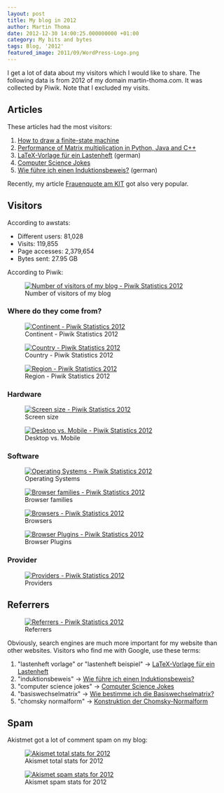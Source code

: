 ```yaml
---
layout: post
title: My blog in 2012
author: Martin Thoma
date: 2012-12-30 14:00:25.000000000 +01:00
category: My bits and bytes
tags: Blog, '2012'
featured_image: 2011/09/WordPress-Logo.png
---
```

I get a lot of data about my visitors which I would like to share. The following data is from 2012 of my domain martin-thoma.com. It was collected by Piwik. Note that I excluded my visits.

<h2>Articles</h2>
These articles had the most visitors:
<ol>
  <li><a href="../how-to-draw-a-finite-state-machine/">How to draw a finite-state machine</a></li>
  <li><a href="../matrix-multiplication-python-java-cpp/">Performance of Matrix multiplication in Python, Java and C++</a></li>
  <li><a href="../latex-vorlage-fur-ein-lastenheft/">LaTeX-Vorlage f&uuml;r ein Lastenheft</a> (german)</li>
  <li><a href="../computer-science-jokes/">Computer Science Jokes</a></li>
  <li><a href="../wie-fuhre-ich-einen-induktionsbeweis/">Wie f&uuml;hre ich einen Induktionsbeweis?</a> (german)</li>
</ol>

Recently, my article <a href="../frauenquote-am-kit/">Frauenquote am KIT</a> got also very popular.

<h2>Visitors</h2>
According to awstats:
<ul>
  <li>Different users: 81,028</li>
  <li>Visits: 119,855</li>
  <li>Page accesses: 2,379,654</li>
  <li>Bytes sent: 27.95 GB</li>
</ul>

According to Piwik:
<figure class="aligncenter">
            <a href="../images/2012/12/2012-visitor-increase.png"><img src="../images/2012/12/2012-visitor-increase.png" alt="Number of visitors of my blog -  Piwik Statistics 2012" style="max-width:414px;max-height:170px" class="size-full wp-image-52691"/></a>
            <figcaption class="text-center">Number of visitors of my blog</figcaption>
        </figure>

<h3>Where do they come from?</h3>
<figure class="aligncenter">
            <a href="../images/2012/12/2012-visitors-continent.png"><img src="../images/2012/12/2012-visitors-continent.png" alt="Continent - Piwik Statistics 2012" style="max-width:494px;max-height:250px" class="size-full wp-image-52611"/></a>
            <figcaption class="text-center">Continent - Piwik Statistics 2012</figcaption>
        </figure>

<figure class="aligncenter">
            <a href="../images/2012/12/2012-visitors-country.png"><img src="../images/2012/12/2012-visitors-country.png" alt="Country - Piwik Statistics 2012" style="max-width:494px;max-height:250px" class="size-full wp-image-52621"/></a>
            <figcaption class="text-center">Country - Piwik Statistics 2012</figcaption>
        </figure>

<figure class="aligncenter">
            <a href="../images/2012/12/2012-visitors-region.png"><img src="../images/2012/12/2012-visitors-region.png" alt="Region - Piwik Statistics 2012" style="max-width:494px;max-height:250px" class="size-full wp-image-52661"/></a>
            <figcaption class="text-center">Region - Piwik Statistics 2012</figcaption>
        </figure>

<h3>Hardware</h3>
<figure class="aligncenter">
            <a href="../images/2012/12/2012-visitors-screen-size.png"><img src="../images/2012/12/2012-visitors-screen-size.png" alt="Screen size - Piwik Statistics 2012" style="max-width:494px;max-height:250px" class="size-full wp-image-52671"/></a>
            <figcaption class="text-center">Screen size</figcaption>
        </figure>

<figure class="aligncenter">
            <a href="../images/2012/12/2012-visitors-desktop-vs-mobile.png"><img src="../images/2012/12/2012-visitors-desktop-vs-mobile.png" alt="Desktop vs. Mobile - Piwik Statistics 2012" style="max-width:494px;max-height:250px" class="size-full wp-image-52631"/></a>
            <figcaption class="text-center">Desktop vs. Mobile</figcaption>
        </figure>

<h3>Software</h3>
<figure class="aligncenter">
            <a href="../images/2012/12/2012-visitors-os.png"><img src="../images/2012/12/2012-visitors-os.png" alt="Operating Systems - Piwik Statistics 2012" style="max-width:494px;max-height:250px" class="size-full wp-image-52641"/></a>
            <figcaption class="text-center">Operating Systems</figcaption>
        </figure>

<figure class="aligncenter">
            <a href="../images/2012/12/2012-browser-family.png"><img src="../images/2012/12/2012-browser-family.png" alt="Browser families - Piwik Statistics 2012" style="max-width:494px;max-height:250px" class="size-full wp-image-52581"/></a>
            <figcaption class="text-center">Browser families</figcaption>
        </figure>

<figure class="aligncenter">
            <a href="../images/2012/12/2012-visitors-browser.png"><img src="../images/2012/12/2012-visitors-browser.png" alt="Browsers - Piwik Statistics 2012" style="max-width:494px;max-height:250px" class="size-full wp-image-52601"/></a>
            <figcaption class="text-center">Browsers</figcaption>
        </figure>

<figure class="aligncenter">
            <a href="../images/2012/12/2012-browser-plugins.png"><img src="../images/2012/12/2012-browser-plugins.png" alt="Browser Plugins - Piwik Statistics 2012" style="max-width:457px;max-height:322px" class="size-full wp-image-52591"/></a>
            <figcaption class="text-center">Browser Plugins</figcaption>
        </figure>

<h3>Provider</h3>
<figure class="aligncenter">
            <a href="../images/2012/12/2012-visitors-provider.png"><img src="../images/2012/12/2012-visitors-provider.png" alt="Providers - Piwik Statistics 2012" style="max-width:494px;max-height:250px" class="size-full wp-image-52651"/></a>
            <figcaption class="text-center">Providers</figcaption>
        </figure>

<h2>Referrers</h2>
<figure class="aligncenter">
            <a href="../images/2012/12/2012-referrers.png"><img src="../images/2012/12/2012-referrers.png" alt="Referrers  - Piwik Statistics 2012" style="max-width:467px;max-height:140px" class="size-full wp-image-52701"/></a>
            <figcaption class="text-center">Referrers</figcaption>
        </figure>

Obviously, search engines are much more important for my website than other websites.
Visitors who find me with Google, use these terms:
<ol>
  <li>"lastenheft vorlage" or "lastenheft beispiel" &rarr; <a href="../latex-vorlage-fur-ein-lastenheft/">LaTeX-Vorlage f&uuml;r ein Lastenheft</a></li>
  <li>"induktionsbeweis" &rarr; <a href="../wie-fuhre-ich-einen-induktionsbeweis/">Wie f&uuml;hre ich einen Induktionsbeweis?</a></li>
  <li>"computer science jokes" &rarr; <a href="../computer-science-jokes/">Computer Science Jokes</a></li>
  <li>"basiswechselmatrix" &rarr; <a href="../wie-bestimme-ich-die-basiswechselmatrix/">Wie bestimme ich die Basiswechselmatrix?</a></li>
  <li>"chomsky normalform" &rarr; <a href="../konstruktion-der-chomsky-normalform/">Konstruktion der Chomsky-Normalform</a></li>
</ol>

<h2>Spam</h2>
Akistmet got a lot of comment spam on my blog:

<figure class="aligncenter">
            <a href="../images/2012/12/2012-akismet-stats-total.png"><img src="../images/2012/12/2012-akismet-stats-total.png" alt="Akismet total stats for 2012" style="max-width:535px;max-height:157px" class="size-full wp-image-52721"/></a>
            <figcaption class="text-center">Akismet total stats for 2012</figcaption>
        </figure>

<figure class="aligncenter">
            <a href="../images/2012/12/2012-akismet-stats.png"><img src="../images/2012/12/2012-akismet-stats.png" alt="Akismet spam stats for 2012" style="max-width:512px;max-height:214px" class="size-full wp-image-52711"/></a>
            <figcaption class="text-center">Akismet spam stats for 2012</figcaption>
        </figure>
